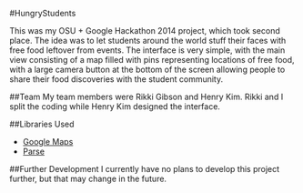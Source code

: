 #HungryStudents


This was my OSU + Google Hackathon 2014 project, which took second place. The idea was to let students around the world stuff their faces with free food leftover from events. The interface is very simple, with the main view consisting of a map filled with pins representing locations of free food, with a large camera button at the bottom of the screen allowing people to share their food discoveries with the student community.

##Team
My team members were Rikki Gibson and Henry Kim. Rikki and I split the coding while Henry Kim designed the interface. 

##Libraries Used
- [Google Maps](https://developers.google.com/maps/documentation/ios/)
- [Parse](https://www.parse.com/)

##Further Development
I currently have no plans to develop this project further, but that may change in the future.